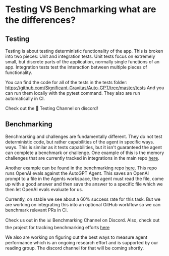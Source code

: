 # Testing VS Benchmarking what are the differences?

## Testing
Testing is about testing deterministic functionality of the app. This is broken into two pieces: Unit and integration tests.
Unit tests focus on extremely small, but discrete parts of the application, normally single functions of an app. Integration tests test the interaction between multiple pieces of functionality. 

You can find the code for all of the tests in the tests folder: https://github.com/Significant-Gravitas/Auto-GPT/tree/master/tests
And you can run them locally with the pytest command. They also are run automatically in CI.

Check out the :test_tube: Testing Channel on discord!

## Benchmarking
Benchmarking and challenges are fundamentally different. They do not test deterministic code, but rather capabilities of the agent in specific ways. ways. This is similar as it tests capabilities, but it isn't guaranteed the agent can complete a benchmark or challenge. One example of this is the memory challenges that are currently tracked in integrations in the main repo [here](https://github.com/Significant-Gravitas/Auto-GPT/tree/master/tests/integration/challenges).

Another example can be found in the benchmarking repo [here](https://github.com/Significant-Gravitas/Auto-GPT-Benchmarks). This repo runs OpenAI evals against the AutoGPT Agent. This saves an OpenAI prompt to a file in the Agents workspace, the agent must read the file, come up with a good answer and then save the answer to a specific file which we then let OpenAI evals evaluate for us. 

Currently, on stable we see about a 60% success rate for this task. But we are working on integrating this into an optional GitHub workflow so we can benchmark relevant PRs in CI.

Check us out in the :bar_chart: Benchmarking Channel on Discord.
Also, check out the project for tracking benchmarking efforts [here](https://github.com/orgs/Significant-Gravitas/projects/3)

We also are working on figuring out the best ways to measure agent performance which is an ongoing research effort and is supported by our reading group. The discord channel for that will be coming shortly.

